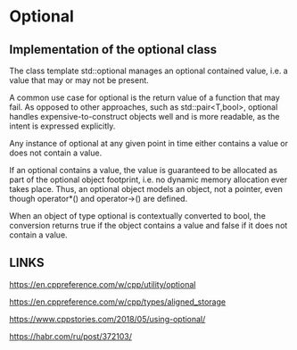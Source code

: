 # Optional

## Implementation of the optional class

The class template std::optional manages an optional contained value, i.e. a value that may or may not be present.

A common use case for optional is the return value of a function that may fail. As opposed to other approaches, such as
std::pair<T,bool>, optional handles expensive-to-construct objects well and is more readable, as the intent is expressed
explicitly.

Any instance of optional<T> at any given point in time either contains a value or does not contain a value.

If an optional<T> contains a value, the value is guaranteed to be allocated as part of the optional object footprint,
i.e. no dynamic memory allocation ever takes place. Thus, an optional object models an object, not a pointer, even
though operator*() and operator->() are defined.

When an object of type optional<T> is contextually converted to bool, the conversion returns true if the object contains
a value and false if it does not contain a value.

## LINKS

https://en.cppreference.com/w/cpp/utility/optional

https://en.cppreference.com/w/cpp/types/aligned_storage

https://www.cppstories.com/2018/05/using-optional/

https://habr.com/ru/post/372103/
